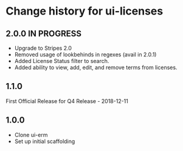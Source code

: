 # Change history for ui-licenses

## 2.0.0 IN PROGRESS
* Upgrade to Stripes 2.0
* Removed usage of lookbehinds in regexes (avail in 2.0.1)
* Added License Status filter to search.
* Added ability to view, add, edit, and remove terms from licenses.

## 1.1.0
First Official Release for Q4 Release - 2018-12-11

## 1.0.0
* Clone ui-erm
* Set up initial scaffolding
